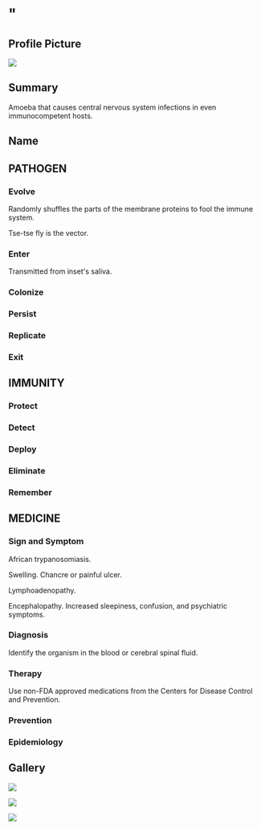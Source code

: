 # "

## Profile Picture

![](1.jpeg)

## Summary

Amoeba that causes central nervous system infections in even immunocompetent hosts.

## Name

## PATHOGEN

### Evolve

Randomly shuffles the parts of the membrane proteins to fool the immune system.

Tse-tse fly is the vector.

### Enter

Transmitted from inset's saliva.

### Colonize

### Persist

### Replicate

### Exit

## IMMUNITY

### Protect

### Detect

### Deploy

### Eliminate

### Remember

## MEDICINE

### Sign and Symptom

African trypanosomiasis.

Swelling.
Chancre or painful ulcer.

Lymphoadenopathy.

Encephalopathy.
Increased sleepiness, confusion, and psychiatric symptoms.

### Diagnosis

Identify the organism in the blood or cerebral spinal fluid.

### Therapy

Use non-FDA approved medications from the Centers for Disease Control and Prevention.

### Prevention

### Epidemiology

## Gallery

![](2.jpeg)

![](3.jpeg)

![](4.jpeg)

